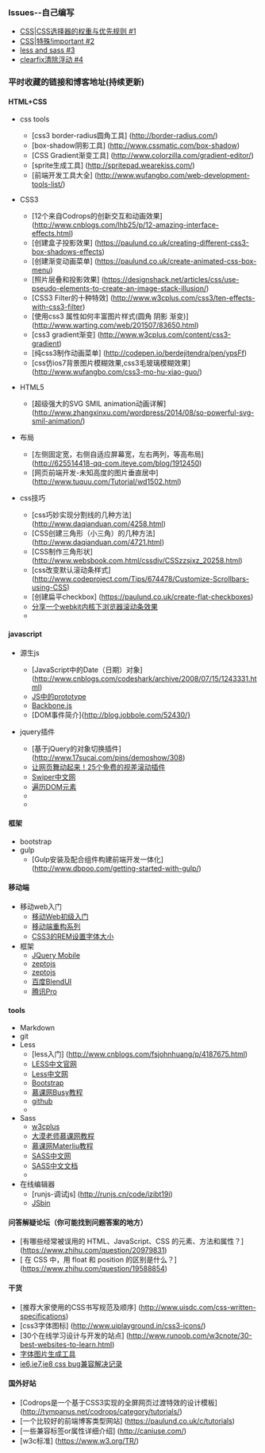 ### Issues--自己编写
- [CSS|CSS选择器的权重与优先规则 #1](https://github.com/Demy-ouyang/blog/issues/1)
- [CSS|特殊!important #2](https://github.com/Demy-ouyang/blog/issues/2)
- [less and sass #3](https://github.com/Demy-ouyang/blog/issues/3)
- [clearfix清除浮动 #4](https://github.com/Demy-ouyang/blog/issues)

### 平时收藏的链接和博客地址(持续更新)

#### HTML+CSS
 - css tools
    * [css3 border-radius圆角工具] (http://border-radius.com/)
    * [box-shadow阴影工具] (http://www.cssmatic.com/box-shadow)
    * [CSS Gradient渐变工具] (http://www.colorzilla.com/gradient-editor/)
    * [sprite生成工具] (http://spritepad.wearekiss.com/)
    * [前端开发工具大全] (http://www.wufangbo.com/web-development-tools-list/)

 
 - CSS3
    * [12个来自Codrops的创新交互和动画效果] (http://www.cnblogs.com/lhb25/p/12-amazing-interface-effects.html)
    * [创建盒子投影效果] (https://paulund.co.uk/creating-different-css3-box-shadows-effects)
    * [创建渐变动画菜单] (https://paulund.co.uk/create-animated-css-box-menu)
    * [照片层叠和投影效果] (https://designshack.net/articles/css/use-pseudo-elements-to-create-an-image-stack-illusion/)
    * [CSS3 Filter的十种特效] (http://www.w3cplus.com/css3/ten-effects-with-css3-filter)
    * [使用css3 属性如何丰富图片样式(圆角 阴影 渐变)] (http://www.warting.com/web/201507/83650.html)
    * [css3 gradient渐变] (http://www.w3cplus.com/content/css3-gradient)
    * [纯css3制作动画菜单] (http://codepen.io/berdejitendra/pen/ypsFf)
    * [css仿ios7背景图片模糊效果,css3毛玻璃模糊效果] (http://www.wufangbo.com/css3-mo-hu-xiao-guo/)

 - HTML5
   * [超级强大的SVG SMIL animation动画详解] (http://www.zhangxinxu.com/wordpress/2014/08/so-powerful-svg-smil-animation/)
 - 布局
    * [左侧固定宽，右侧自适应屏幕宽，左右两列，等高布局] (http://625514418-qq-com.iteye.com/blog/1912450)
    * [网页前端开发-未知高度的图片垂直居中] (http://www.tuquu.com/Tutorial/wd1502.html)
 - css技巧
    * [css巧妙实现分割线的几种方法] (http://www.daqianduan.com/4258.html) 
    * [CSS创建三角形（小三角）的几种方法] (http://www.daqianduan.com/4721.html)
    * [CSS制作三角形状] (http://www.websbook.com.html/cssdiv/CSSzzsjxz_20258.html)
    * [css改变默认滚动条样式] (http://www.codeproject.com/Tips/674478/Customize-Scrollbars-using-CSS)
    * [创建扁平checkbox] (https://paulund.co.uk/create-flat-checkboxes)
    * [分享一个webkit内核下浏览器滚动条效果](http://www.wufangbo.com/inset-customized-webkit-scrollbar/)
    * []()

#### javascript
  - 源生js
    * [JavaScript中的Date（日期）对象] (http://www.cnblogs.com/codeshark/archive/2008/07/15/1243331.html)
    * [JS中的prototype](http://www.cnblogs.com/yjf512/archive/2011/06/03/2071914.html)
    * [Backbone.js](http://www.css88.com/doc/backbone/)
    * [DOM事件简介]{http://blog.jobbole.com/52430/}
    
  - jquery插件
    * [基于jQuery的对象切换插件] (http://www.17sucai.com/pins/demoshow/308)
    * [让网页舞动起来！25个免费的视差滚动插件](http://www.uisdc.com/scrolling-plugins-for-awesome-experiences)
    * [Swiper中文网](http://www.swiper.com.cn/)
    * [遍历DOM元素](http://www.cnblogs.com/zyj469470971/archive/2012/02/17/2355890.html)
    * []()
    *
    

#### 框架
 - bootstrap
 - gulp
     * [Gulp安装及配合组件构建前端开发一体化] (http://www.dbpoo.com/getting-started-with-gulp/)
 
#### 移动端

- 移动web入门
  * [移动Web初级入门](http://www.hacke2.cn/hello-mobile-aop/)
  * [移动端重构系列](http://www.w3cplus.com/blog/tags/429.html?page=1)
  * [CSS3的REM设置字体大小](http://www.w3cplus.com/css3/define-font-size-with-css3-rem)
- 框架
  * [JQuery Mobile](http://jquerymobile.com/)
  * [zeptojs](http://www.zeptojs.cn/)
  * [zeptojs](http://gmu.baidu.com/doc/2.0.5/)
  * [百度BlendUI](http://clouda.baidu.com/blendui/introduction/introduction)
  * [腾讯Pro](https://github.com/AlloyTeamDev/Pro)



#### tools
 - Markdown
 - git
 - Less
    * [less入门]  (http://www.cnblogs.com/fsjohnhuang/p/4187675.html)
    * [LESS中文官网](http://www.1024i.com/demo/less/)
    * [Less中文网](http://lesscss.cn)
    * [Bootstrap](http://www.bootcss.com/p/lesscss/)
    * [慕课网Busy教程](http://www.imooc.com/learn/102，http://www.imooc.com/learn/61)
    * [github](https://github.com/less/less.js)
    * []()    
 - Sass
    * [w3cplus](http://www.w3cplus.com/sassguide/)
    * [大漠老师慕课网教程](http://www.imooc.com/learn/311，http://www.imooc.com/learn/436)
    * [慕课网Materliu教程](http://www.imooc.com/learn/364)
    * [SASS中文网](http://www.sasschina.com)
    * [SASS中文文档](http://sass.bootcss.com)
    * []()
 - 在线编辑器
    * [runjs-调试js] (http://runjs.cn/code/izibt19i)
    * [JSbin](http://jsbin.com/?html,output)

#### 问答解疑论坛（你可能找到问题答案的地方）
 - [有哪些经常被误用的 HTML、JavaScript、CSS 的元素、方法和属性？] (https://www.zhihu.com/question/20979831)
 - [ 在 CSS 中，用 float 和 position 的区别是什么？] (https://www.zhihu.com/question/19588854)

#### 干货
 - [推荐大家使用的CSS书写规范及顺序] (http://www.uisdc.com/css-written-specifications)
 - [css3字体图标] (http://www.uiplayground.in/css3-icons/)
 - [30个在线学习设计与开发的站点] (http://www.runoob.com/w3cnote/30-best-websites-to-learn.html)
 - [字体图片生成工具](http://www.qiuziti.com/)
 - [ie6,ie7,ie8 css bug兼容解决记录](http://www.wufangbo.com/ie6-ie7-ie8-css-bug-2/)

#### 国外好站

 - [Codrops是一个基于CSS3实现的全屏网页过渡特效的设计模板] (http://tympanus.net/codrops/category/tutorials/)
 - [一个比较好的前端博客类型网站] (https://paulund.co.uk/c/tutorials)
 - [一些兼容标签or属性详细介绍] (http://caniuse.com/)
 - [w3c标准] (https://www.w3.org/TR/)

 

